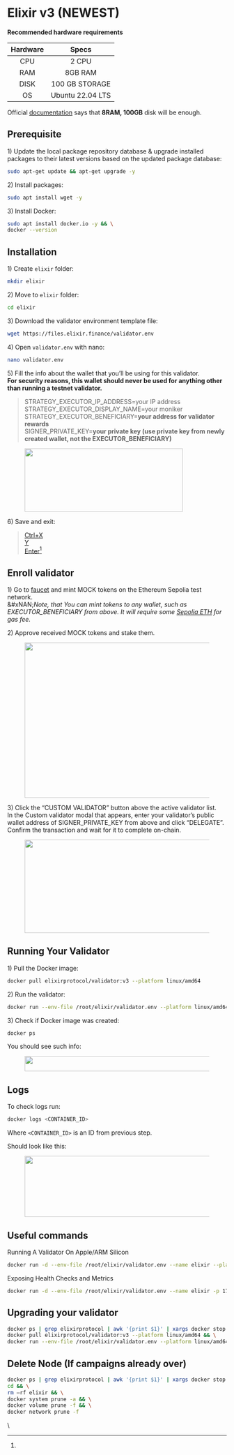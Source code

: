 # Elixir v3 (NEWEST)

**Recommended hardware requirements**

| Hardware |       Specs      |
| :------: | :--------------: |
|    CPU   |       2 CPU      |
|    RAM   |      8GB RAM     |
|   DISK   |  100 GB STORAGE  |
|    OS    | Ubuntu 22.04 LTS |

Official [documentation](https://docs.elixir.xyz/running-an-elixir-validator) says that **8RAM, 100GB** disk will be enough.

## **Prerequisite** <a href="#id-4a62" id="id-4a62"></a>

1\) Update the local package repository database & upgrade installed packages to their latest versions based on the updated package database:

```bash
sudo apt-get update && apt-get upgrade -y
```

2\) Install packages:

```bash
sudo apt install wget -y
```

3\) Install Docker:

```bash
sudo apt install docker.io -y && \
docker --version
```

## **Installation** <a href="#af42" id="af42"></a>

1\) Create `elixir` folder:

```bash
mkdir elixir
```

2\) Move to `elixir` folder:

```bash
cd elixir
```

3\) Download the validator environment template file:

```bash
wget https://files.elixir.finance/validator.env
```

4\) Open `validator.env` with nano:

```bash
nano validator.env
```

5\) Fill the info about the wallet that you’ll be using for this validator.\
**For security reasons, this wallet should never be used for anything other than running a testnet validator.**

> STRATEGY\_EXECUTOR\_IP\_ADDRESS=your IP address\
> STRATEGY\_EXECUTOR\_DISPLAY\_NAME=your moniker\
> STRATEGY\_EXECUTOR\_BENEFICIARY=**your address for validator rewards**\
> SIGNER\_PRIVATE\_KEY=**your private key (use private key from newly created wallet, not the EXECUTOR\_BENEFICIARY)**

<figure><img src="https://miro.medium.com/v2/resize:fit:363/1*GMY8DkzllaUsEya9Ppgs-A.png" alt="" height="145" width="363"><figcaption></figcaption></figure>

6\) Save and exit:

> [Ctrl+X \
> Y \
> Enter](#user-content-fn-1)[^1]

## **Enroll validator** <a href="#id-424a" id="id-424a"></a>

1\) Go to [faucet](https://testnet-3.elixir.xyz/) and mint MOCK tokens on the Ethereum Sepolia test network.\
&#xNAN;_&#x4E;ote, that You can mint tokens to any wallet, such as EXECUTOR\_BENEFICIARY from above. It will require some_ [_Sepolia ETH_](https://www.alchemy.com/faucets/ethereum-sepolia) _for gas fee._

2\) Approve received MOCK tokens and stake them.

<figure><img src="https://miro.medium.com/v2/resize:fit:633/1*Wnwlr7Koqt97Rq3LF9YnFQ.png" alt="" height="356" width="633"><figcaption></figcaption></figure>

3\) Click the “CUSTOM VALIDATOR” button above the active validator list.\
In the Custom validator modal that appears, enter your validator’s public wallet address of SIGNER\_PRIVATE\_KEY from above and click “DELEGATE”.\
Confirm the transaction and wait for it to complete on-chain.

<figure><img src="https://miro.medium.com/v2/resize:fit:700/1*brTIxGyTTqHNkN9tXaanQg.png" alt="" height="214" width="700"><figcaption></figcaption></figure>

## Running Your Validator <a href="#id-7b0d" id="id-7b0d"></a>

1\) Pull the Docker image:

```bash
docker pull elixirprotocol/validator:v3 --platform linux/amd64
```

2\) Run the validator:

```bash
docker run --env-file /root/elixir/validator.env --platform linux/amd64 -p 17690:17690 --restart unless-stopped elixirprotocol/validator:v3
```

3\) Check if Docker image was created:

```bash
docker ps
```

You should see such info:

<figure><img src="https://miro.medium.com/v2/resize:fit:700/1*h835MvQwMK3tr9D609kwtA.png" alt="" height="35" width="700"><figcaption></figcaption></figure>

## **Logs** <a href="#id-5b75" id="id-5b75"></a>

To check logs run:

```bash
docker logs <CONTAINER_ID>
```

Where `<CONTAINER_ID>` is an ID from previous step.

Should look like this:

<figure><img src="https://miro.medium.com/v2/resize:fit:700/1*Hj6kmCFy4KX9RJpE9MDs-Q.png" alt="" height="140" width="700"><figcaption></figcaption></figure>

## Useful commands <a href="#e0d9" id="e0d9"></a>

Running A Validator On Apple/ARM Silicon

```bash
docker run -d --env-file /root/elixir/validator.env --name elixir --platform linux/amd64 elixirprotocol/validator:v3
```

Exposing Health Checks and Metrics

```bash
docker run -d --env-file /root/elixir/validator.env --name elixir -p 17690:17690 elixirprotocol/validator:v3
```

## Upgrading your validator <a href="#id-313e" id="id-313e"></a>

```bash
docker ps | grep elixirprotocol | awk '{print $1}' | xargs docker stop && \
docker pull elixirprotocol/validator:v3 --platform linux/amd64 && \
docker run --env-file /root/elixir/validator.env --platform linux/amd64 -p 17690:17690 --restart unless-stopped elixirprotocol/validator:v3
```

## **Delete Node (If campaigns already over)** <a href="#c584" id="c584"></a>

```bash
docker ps | grep elixirprotocol | awk '{print $1}' | xargs docker stop && \
cd && \
rm –rf elixir && \
docker system prune -a && \
docker volume prune -f && \
docker network prune -f
```

\


[^1]: 
